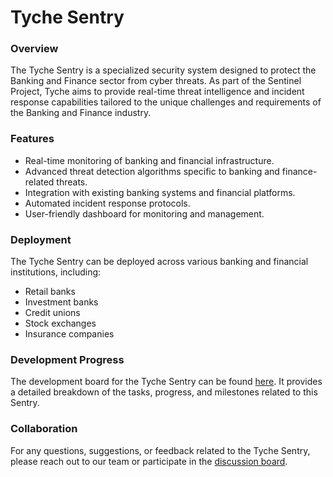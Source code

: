 # Tyche Sentry

### Overview

The Tyche Sentry is a specialized security system designed to protect the Banking and Finance sector from cyber threats. As part of the Sentinel Project, Tyche aims to provide real-time threat intelligence and incident response capabilities tailored to the unique challenges and requirements of the Banking and Finance industry.

### Features

* Real-time monitoring of banking and financial infrastructure.
* Advanced threat detection algorithms specific to banking and finance-related threats.
* Integration with existing banking systems and financial platforms.
* Automated incident response protocols.
* User-friendly dashboard for monitoring and management.

### Deployment

The Tyche Sentry can be deployed across various banking and financial institutions, including:

* Retail banks
* Investment banks
* Credit unions
* Stock exchanges
* Insurance companies

### Development Progress

The development board for the Tyche Sentry can be found [here](https://github.com/users/cywf/projects/52). It provides a detailed breakdown of the tasks, progress, and milestones related to this Sentry.

### Collaboration

For any questions, suggestions, or feedback related to the Tyche Sentry, please reach out to our team or participate in the [discussion board](https://github.com/cywf/sentinel-project/discussions).

